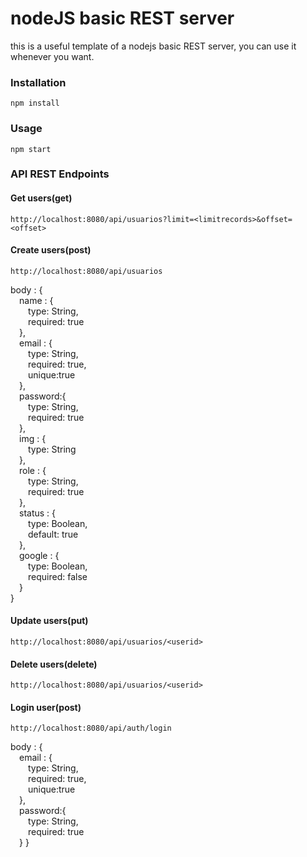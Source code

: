 # nodeJS basic REST server  

this is a useful template of a nodejs basic REST server, you can use it whenever you want.

### Installation  

`npm install`  

### Usage  

`npm start`

### API REST Endpoints  

#### Get users(get)
`http://localhost:8080/api/usuarios?limit=<limitrecords>&offset=<offset>`  

#### Create users(post)
`http://localhost:8080/api/usuarios`

body : {  
    &emsp;name : {  
    &emsp;&emsp;type: String,  
    &emsp;&emsp;required: true  
    &emsp;},  
    &emsp;email : {  
    &emsp;&emsp;type: String,  
    &emsp;&emsp;required: true,  
    &emsp;&emsp;unique:true  
    &emsp;},  
    &emsp;password:{  
    &emsp;&emsp;type: String,  
    &emsp;&emsp;required: true  
    &emsp;},  
    &emsp;img : {  
    &emsp;&emsp;type: String  
    &emsp;},  
    &emsp;role : {  
    &emsp;&emsp;type: String,  
    &emsp;&emsp;required: true  
    &emsp;},  
    &emsp;status : {  
    &emsp;&emsp;type: Boolean,  
    &emsp;&emsp;default: true  
    &emsp;},  
    &emsp;google : {  
    &emsp;&emsp;type: Boolean,  
    &emsp;&emsp;required: false  
    &emsp;}  
}

#### Update users(put)
`http://localhost:8080/api/usuarios/<userid>`  

#### Delete users(delete)
`http://localhost:8080/api/usuarios/<userid>`  

#### Login user(post)
`http://localhost:8080/api/auth/login`  

body : {  
    &emsp;email : {  
    &emsp;&emsp;type: String,  
    &emsp;&emsp;required: true,  
    &emsp;&emsp;unique:true  
    &emsp;},  
    &emsp;password:{  
    &emsp;&emsp;type: String,  
    &emsp;&emsp;required: true  
    &emsp;}
}